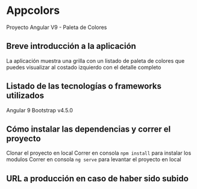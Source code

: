 # Appcolors

Proyecto Angular V9 - Paleta de Colores

## Breve introducción a la aplicación

La aplicación muestra una grilla con un listado de paleta de colores que puedes visualizar al costado izquierdo con el detalle completo

## Listado de las tecnologías o frameworks utilizados

Angular 9
Bootstrap v4.5.0 

## Cómo instalar las dependencias y correr el proyecto

Clonar el proyecto en local
Correr en consola `npm install` para instalar los modulos
Correr en consola `ng serve` para levantar el proyecto en local

## URL a producción en caso de haber sido subido

